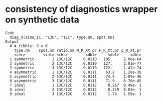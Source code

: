 # consistency of diagnostics wrapper on synthetic data

    Code
      diag_R(simu_IC, "13C", "12C", type.nm, spot.nm)
    Output
      # A tibble: 9 x 6
        type.nm    spot.nm ratio.nm M_R_Xt.pr F_R_Xt.pr p_R_Xt.pr
        <chr>        <int> <chr>        <dbl>     <dbl>     <dbl>
      1 symmetric        1 13C/12C     0.0110   105.     2.00e-64
      2 symmetric        2 13C/12C     0.0110   127.     2.81e-77
      3 symmetric        3 13C/12C     0.0110   122.     1.42e-74
      4 asymmetric       1 13C/12C     0.0111    63.2    1.28e-39
      5 asymmetric       2 13C/12C     0.0111    74.9    1.09e-46
      6 asymmetric       3 13C/12C     0.0111    71.9    6.70e-45
      7 ideal            1 13C/12C     0.0112     0.267  8.49e- 1
      8 ideal            2 13C/12C     0.0112     0.219  8.83e- 1
      9 ideal            3 13C/12C     0.0112     1.73   1.59e- 1

